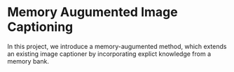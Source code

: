# Memory Augumented Image Captioning 

In this project, we introduce a memory-augumented method, which extends an existing image captioner by incorporating explict knowledge from a memory bank. 


